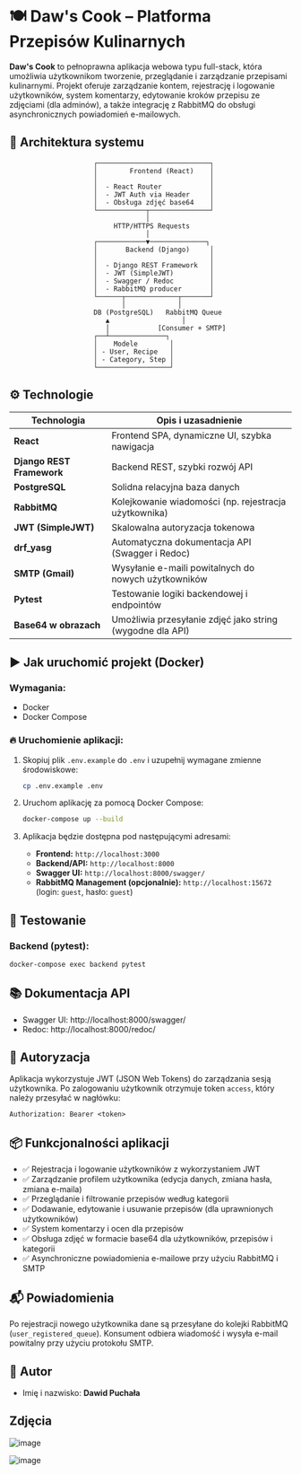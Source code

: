 # 🍽 Daw's Cook – Platforma Przepisów Kulinarnych

**Daw's Cook** to pełnoprawna aplikacja webowa typu full-stack, która umożliwia użytkownikom tworzenie, przeglądanie i zarządzanie przepisami kulinarnymi. Projekt oferuje zarządzanie kontem, rejestrację i logowanie użytkowników, system komentarzy, 
edytowanie kroków przepisu ze zdjęciami (dla adminów), a także integrację z RabbitMQ do obsługi asynchronicznych powiadomień e-mailowych.


## 📐 Architektura systemu
                         ┌────────────────────────────┐
                         │        Frontend (React)    │
                         │                            │
                         │  - React Router            │
                         │  - JWT Auth via Header     │
                         │  - Obsługa zdjęć base64    │
                         └────────────┬───────────────┘
                                      │
                              HTTP/HTTPS Requests
                                      │
                         ┌────────────▼──────────────┐
                         │       Backend (Django)     │
                         │                            │
                         │  - Django REST Framework   │
                         │  - JWT (SimpleJWT)         │
                         │  - Swagger / Redoc         │
                         │  - RabbitMQ producer       │
                         └──────┬─────────────┬───────┘
                                │             │
                         DB (PostgreSQL)   RabbitMQ Queue
                            ▲                  │
                            │            [Consumer + SMTP]
                         ┌──┴──────────────┐
                         │    Modele        │
                         │ - User, Recipe   │
                         │ - Category, Step │
                         └──────────────────┘

## ⚙️ Technologie

| Technologia              | Opis i uzasadnienie                                               |
|--------------------------|--------------------------------------------------------------------|
| **React**                | Frontend SPA, dynamiczne UI, szybka nawigacja                     |
| **Django REST Framework**| Backend REST, szybki rozwój API                                   |
| **PostgreSQL**           | Solidna relacyjna baza danych                                     |
| **RabbitMQ**             | Kolejkowanie wiadomości (np. rejestracja użytkownika)             |
| **JWT (SimpleJWT)**      | Skalowalna autoryzacja tokenowa                                   |
| **drf_yasg**             | Automatyczna dokumentacja API (Swagger i Redoc)                   |
| **SMTP (Gmail)**         | Wysyłanie e-maili powitalnych do nowych użytkowników              |
| **Pytest**               | Testowanie logiki backendowej i endpointów                        |
| **Base64 w obrazach**    | Umożliwia przesyłanie zdjęć jako string (wygodne dla API)         |

## ▶️ Jak uruchomić projekt (Docker)

### Wymagania:
- Docker
- Docker Compose

### 🔥 Uruchomienie aplikacji:

1. Skopiuj plik `.env.example` do `.env` i uzupełnij wymagane zmienne środowiskowe:

   ```bash
   cp .env.example .env
   ```

2. Uruchom aplikację za pomocą Docker Compose:

   ```bash
   docker-compose up --build
   ```

3. Aplikacja będzie dostępna pod następującymi adresami:

   - **Frontend:** `http://localhost:3000`
   - **Backend/API:** `http://localhost:8000`
   - **Swagger UI:** `http://localhost:8000/swagger/`
   - **RabbitMQ Management (opcjonalnie):** `http://localhost:15672` (login: `guest`, hasło: `guest`)
  
## 🧪 Testowanie

### Backend (pytest):

```bash
docker-compose exec backend pytest
```

## 📚 Dokumentacja API

- Swagger UI: http://localhost:8000/swagger/
- Redoc: http://localhost:8000/redoc/

## 🔐 Autoryzacja

Aplikacja wykorzystuje JWT (JSON Web Tokens) do zarządzania sesją użytkownika. Po zalogowaniu użytkownik otrzymuje token `access`, który należy przesyłać w nagłówku:

```
Authorization: Bearer <token>
```

## 📦 Funkcjonalności aplikacji

- ✅ Rejestracja i logowanie użytkowników z wykorzystaniem JWT
- ✅ Zarządzanie profilem użytkownika (edycja danych, zmiana hasła, zmiana e-maila)
- ✅ Przeglądanie i filtrowanie przepisów według kategorii
- ✅ Dodawanie, edytowanie i usuwanie przepisów (dla uprawnionych użytkowników)
- ✅ System komentarzy i ocen dla przepisów
- ✅ Obsługa zdjęć w formacie base64 dla użytkowników, przepisów i kategorii
- ✅ Asynchroniczne powiadomienia e-mailowe przy użyciu RabbitMQ i SMTP

## 📬 Powiadomienia

Po rejestracji nowego użytkownika dane są przesyłane do kolejki RabbitMQ (`user_registered_queue`). Konsument odbiera wiadomość i wysyła e-mail powitalny przy użyciu protokołu SMTP.

## 👤 Autor

- Imię i nazwisko: **Dawid Puchała**


## Zdjęcia 

![image](https://github.com/user-attachments/assets/2e912673-a968-41f8-93c7-e5bd53046ac0)

![image](https://github.com/user-attachments/assets/4ef111ca-9bcc-436a-9e93-8744bdf48652)


